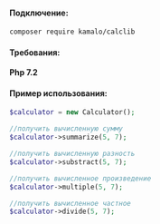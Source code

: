#### Подключение:

``` bash
composer require kamalo/calclib
```

#### Требования:

**Php 7.2**

#### Пример использования:

``` php
$calculator = new Calculator();

//получить вычисленную сумму
$calculator->summarize(5, 7);

//получить вычисленную разность
$calculator->substract(5, 7);

//получить вычисленное произведение
$calculator->multiple(5, 7);

//получить вычисленное частное
$calculator->divide(5, 7);
```